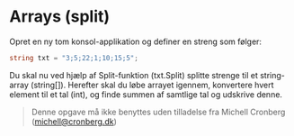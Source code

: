 ﻿# Arrays (split)

Opret en ny tom konsol-applikation og definer en streng som følger:

```csharp
string txt = "3;5;22;1;10;15;5";
```

Du skal nu ved hjælp af Split-funktion (txt.Split) splitte strenge til et string-array (string[]). 
Herefter skal du løbe arrayet igennem, konvertere hvert element til et tal (int), og finde summen
af samtlige tal og udskrive denne.
<!-- footerstart -->
> Denne opgave må ikke benyttes uden tilladelse fra Michell Cronberg (michell@cronberg.dk)
<!-- footerslut -->